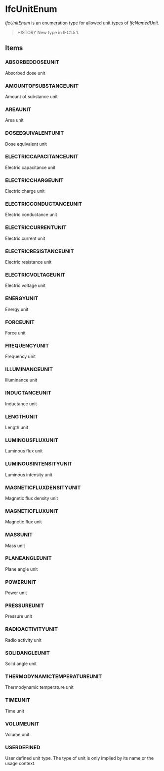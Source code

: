 # IfcUnitEnum

_IfcUnitEnum_ is an enumeration type for allowed unit types of _IfcNamedUnit_.

> HISTORY New type in IFC1.5.1.

## Items

### ABSORBEDDOSEUNIT
Absorbed dose unit

### AMOUNTOFSUBSTANCEUNIT
Amount of substance unit

### AREAUNIT
Area unit

### DOSEEQUIVALENTUNIT
Dose equivalent unit

### ELECTRICCAPACITANCEUNIT
Electric capacitance unit

### ELECTRICCHARGEUNIT
Electric charge unit

### ELECTRICCONDUCTANCEUNIT
Electric conductance unit

### ELECTRICCURRENTUNIT
Electric current unit

### ELECTRICRESISTANCEUNIT
Electric resistance unit

### ELECTRICVOLTAGEUNIT
Electric voltage unit

### ENERGYUNIT
Energy unit

### FORCEUNIT
Force unit

### FREQUENCYUNIT
Frequency unit

### ILLUMINANCEUNIT
Illuminance unit

### INDUCTANCEUNIT
Inductance unit

### LENGTHUNIT
Length unit

### LUMINOUSFLUXUNIT
Luminous flux unit

### LUMINOUSINTENSITYUNIT
Luminous intensity unit

### MAGNETICFLUXDENSITYUNIT
Magnetic flux density unit

### MAGNETICFLUXUNIT
Magnetic flux unit

### MASSUNIT
Mass unit

### PLANEANGLEUNIT
Plane angle unit

### POWERUNIT
Power unit

### PRESSUREUNIT
Pressure unit

### RADIOACTIVITYUNIT
Radio activity unit

### SOLIDANGLEUNIT
Solid angle unit

### THERMODYNAMICTEMPERATUREUNIT
Thermodynamic temperature unit

### TIMEUNIT
Time unit

### VOLUMEUNIT
Volume unit.

### USERDEFINED
User defined unit type. The type of unit is only implied by its name or the usage context.
